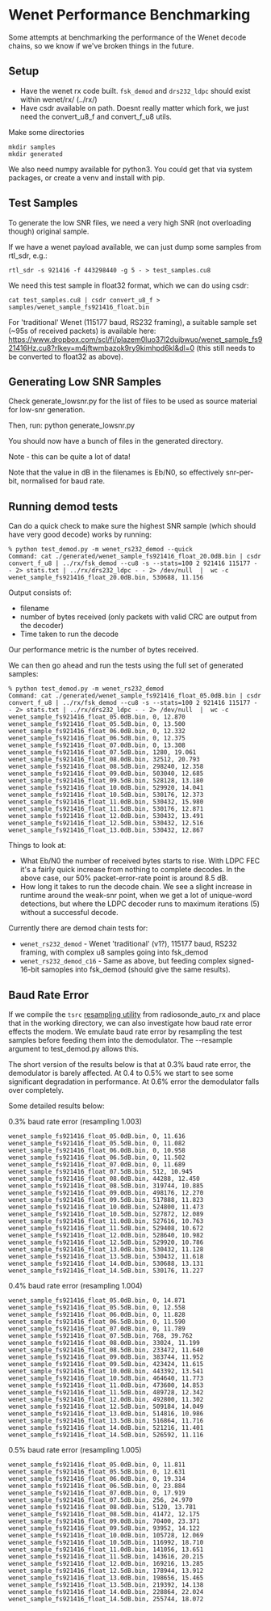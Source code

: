 # Wenet Performance Benchmarking
Some attempts at benchmarking the performance of the Wenet decode chains, so we know if we've broken things in the future.


## Setup
* Have the wenet rx code built. `fsk_demod` and `drs232_ldpc` should exist within wenet/rx/  (../rx/)
* Have csdr available on path. Doesnt really matter which fork, we just need the convert_u8_f and convert_f_u8 utils.

Make some directories
```
mkdir samples
mkdir generated
```

We also need numpy available for python3. You could get that via system packages, or create a venv and install with pip.

## Test Samples
To generate the low SNR files, we need a very high SNR (not overloading though) original sample.

If we have a wenet payload available, we can just dump some samples from rtl_sdr, e.g.:

```
rtl_sdr -s 921416 -f 443298440 -g 5 - > test_samples.cu8
```

We need this test sample in float32 format, which we can do using csdr:
```
cat test_samples.cu8 | csdr convert_u8_f > samples/wenet_sample_fs921416_float.bin
```

For 'traditional' Wenet (115177 baud, RS232 framing), a suitable sample set (~95s of received packets) is available here: https://www.dropbox.com/scl/fi/plazem0luo37l2dujbwuo/wenet_sample_fs921416Hz.cu8?rlkey=m4jftwmbazok9ry9kimhpd6kl&dl=0
(this still needs to be converted to float32 as above).

## Generating Low SNR Samples
Check generate_lowsnr.py for the list of files to be used as source material for low-snr generation.

Then, run: python generate_lowsnr.py

You should now have a bunch of files in the generated directory.

Note - this can be quite a lot of data! 

Note that the value in dB in the filenames is Eb/N0, so effectively snr-per-bit, normalised for baud rate.

## Running demod tests

Can do a quick check to make sure the highest SNR sample (which should have very good decode) works by running:
```
% python test_demod.py -m wenet_rs232_demod --quick
Command: cat ./generated/wenet_sample_fs921416_float_20.0dB.bin | csdr convert_f_u8 | ../rx/fsk_demod --cu8 -s --stats=100 2 921416 115177 - - 2> stats.txt | ../rx/drs232_ldpc - - 2> /dev/null  |  wc -c
wenet_sample_fs921416_float_20.0dB.bin, 530688, 11.156
```
Output consists of:
* filename
* number of bytes received (only packets with valid CRC are output from the decoder)
* Time taken to run the decode

Our performance metric is the number of bytes received.

We can then go ahead and run the tests using the full set of generated samples:

```
% python test_demod.py -m wenet_rs232_demod 
Command: cat ./generated/wenet_sample_fs921416_float_05.0dB.bin | csdr convert_f_u8 | ../rx/fsk_demod --cu8 -s --stats=100 2 921416 115177 - - 2> stats.txt | ../rx/drs232_ldpc - - 2> /dev/null  |  wc -c
wenet_sample_fs921416_float_05.0dB.bin, 0, 12.870
wenet_sample_fs921416_float_05.5dB.bin, 0, 13.500
wenet_sample_fs921416_float_06.0dB.bin, 0, 12.332
wenet_sample_fs921416_float_06.5dB.bin, 0, 12.375
wenet_sample_fs921416_float_07.0dB.bin, 0, 13.308
wenet_sample_fs921416_float_07.5dB.bin, 1280, 19.061
wenet_sample_fs921416_float_08.0dB.bin, 32512, 20.793
wenet_sample_fs921416_float_08.5dB.bin, 298240, 12.358
wenet_sample_fs921416_float_09.0dB.bin, 503040, 12.685
wenet_sample_fs921416_float_09.5dB.bin, 528128, 13.180
wenet_sample_fs921416_float_10.0dB.bin, 529920, 14.041
wenet_sample_fs921416_float_10.5dB.bin, 530176, 12.373
wenet_sample_fs921416_float_11.0dB.bin, 530432, 15.980
wenet_sample_fs921416_float_11.5dB.bin, 530176, 12.871
wenet_sample_fs921416_float_12.0dB.bin, 530432, 13.491
wenet_sample_fs921416_float_12.5dB.bin, 530432, 12.516
wenet_sample_fs921416_float_13.0dB.bin, 530432, 12.867
```

Things to look at:
* What Eb/N0 the number of received bytes starts to rise. With LDPC FEC it's a fairly quick increase from nothing to complete decodes. In the above case, our 50% packet-error-rate point is around 8.5 dB.
* How long it takes to run the decode chain. We see a slight increase in runtime around the weak-snr point, when we get a lot of unique-word detections, but where the LDPC decoder runs to maximum iterations (5) without a successful decode.

Currently there are demod chain tests for:
* `wenet_rs232_demod` - Wenet 'traditional' (v1?), 115177 baud, RS232 framing, with complex u8 samples going into fsk_demod
* `wenet_rs232_demod_c16` - Same as above, but feeding complex signed-16-bit samoples into fsk_demod (should give the same results).



## Baud Rate Error

If we compile the `tsrc` [resampling utility](https://github.com/projecthorus/radiosonde_auto_rx/blob/master/utils/tsrc.c) from radiosonde_auto_rx and place that in the working directory, we can also investigate how baud rate error effects the modem. We emulate baud rate error by resampling the test samples before feeding them into the demodulator. The --resample argument to test_demod.py allows this.

The short version of the results below is that at 0.3% baud rate error, the demodulator is barely affected. At 0.4 to 0.5% we start to see some significant degradation in performance. At 0.6% error the demodulator falls over completely.

Some detailed results below:

0.3% baud rate error (resampling 1.003)
```
wenet_sample_fs921416_float_05.0dB.bin, 0, 11.616
wenet_sample_fs921416_float_05.5dB.bin, 0, 11.082
wenet_sample_fs921416_float_06.0dB.bin, 0, 10.958
wenet_sample_fs921416_float_06.5dB.bin, 0, 11.502
wenet_sample_fs921416_float_07.0dB.bin, 0, 11.689
wenet_sample_fs921416_float_07.5dB.bin, 512, 10.945
wenet_sample_fs921416_float_08.0dB.bin, 44288, 12.450
wenet_sample_fs921416_float_08.5dB.bin, 319744, 10.885
wenet_sample_fs921416_float_09.0dB.bin, 498176, 12.270
wenet_sample_fs921416_float_09.5dB.bin, 517888, 11.823
wenet_sample_fs921416_float_10.0dB.bin, 524800, 11.473
wenet_sample_fs921416_float_10.5dB.bin, 527872, 12.089
wenet_sample_fs921416_float_11.0dB.bin, 527616, 10.763
wenet_sample_fs921416_float_11.5dB.bin, 529408, 10.672
wenet_sample_fs921416_float_12.0dB.bin, 528640, 10.982
wenet_sample_fs921416_float_12.5dB.bin, 529920, 10.786
wenet_sample_fs921416_float_13.0dB.bin, 530432, 11.128
wenet_sample_fs921416_float_13.5dB.bin, 530432, 11.618
wenet_sample_fs921416_float_14.0dB.bin, 530688, 13.131
wenet_sample_fs921416_float_14.5dB.bin, 530176, 11.227
```

0.4% baud rate error (resampling 1.004)
```
wenet_sample_fs921416_float_05.0dB.bin, 0, 14.871
wenet_sample_fs921416_float_05.5dB.bin, 0, 12.558
wenet_sample_fs921416_float_06.0dB.bin, 0, 11.828
wenet_sample_fs921416_float_06.5dB.bin, 0, 11.590
wenet_sample_fs921416_float_07.0dB.bin, 0, 11.789
wenet_sample_fs921416_float_07.5dB.bin, 768, 39.762
wenet_sample_fs921416_float_08.0dB.bin, 33024, 11.199
wenet_sample_fs921416_float_08.5dB.bin, 233472, 11.640
wenet_sample_fs921416_float_09.0dB.bin, 383744, 11.952
wenet_sample_fs921416_float_09.5dB.bin, 423424, 11.615
wenet_sample_fs921416_float_10.0dB.bin, 443392, 13.541
wenet_sample_fs921416_float_10.5dB.bin, 464640, 11.773
wenet_sample_fs921416_float_11.0dB.bin, 473600, 14.853
wenet_sample_fs921416_float_11.5dB.bin, 489728, 12.342
wenet_sample_fs921416_float_12.0dB.bin, 492800, 11.302
wenet_sample_fs921416_float_12.5dB.bin, 509184, 14.049
wenet_sample_fs921416_float_13.0dB.bin, 514816, 10.986
wenet_sample_fs921416_float_13.5dB.bin, 516864, 11.716
wenet_sample_fs921416_float_14.0dB.bin, 521216, 11.401
wenet_sample_fs921416_float_14.5dB.bin, 526592, 11.116
```

0.5% baud rate error (resampling 1.005)
```
wenet_sample_fs921416_float_05.0dB.bin, 0, 11.811
wenet_sample_fs921416_float_05.5dB.bin, 0, 12.631
wenet_sample_fs921416_float_06.0dB.bin, 0, 19.314
wenet_sample_fs921416_float_06.5dB.bin, 0, 23.884
wenet_sample_fs921416_float_07.0dB.bin, 0, 17.919
wenet_sample_fs921416_float_07.5dB.bin, 256, 24.970
wenet_sample_fs921416_float_08.0dB.bin, 5120, 13.781
wenet_sample_fs921416_float_08.5dB.bin, 41472, 12.175
wenet_sample_fs921416_float_09.0dB.bin, 70400, 23.371
wenet_sample_fs921416_float_09.5dB.bin, 93952, 14.122
wenet_sample_fs921416_float_10.0dB.bin, 105728, 12.069
wenet_sample_fs921416_float_10.5dB.bin, 116992, 18.710
wenet_sample_fs921416_float_11.0dB.bin, 141056, 13.651
wenet_sample_fs921416_float_11.5dB.bin, 143616, 20.215
wenet_sample_fs921416_float_12.0dB.bin, 169216, 13.285
wenet_sample_fs921416_float_12.5dB.bin, 178944, 13.912
wenet_sample_fs921416_float_13.0dB.bin, 198656, 15.465
wenet_sample_fs921416_float_13.5dB.bin, 219392, 14.138
wenet_sample_fs921416_float_14.0dB.bin, 228864, 22.024
wenet_sample_fs921416_float_14.5dB.bin, 255744, 18.072
```